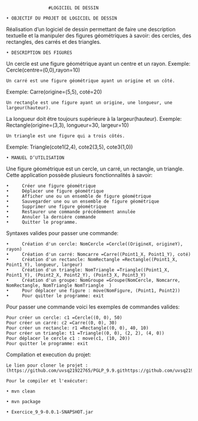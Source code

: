 					#LOGICIEL DE DESSIN

    • OBJECTIF DU PROJET DE LOGICIEL DE DESSIN

Réalisation d’un logiciel de dessin permettant de faire une description textuelle et la manipuler des figures géométriques à savoir: des cercles, des rectangles, des carrés et des triangles.

    • DESCRIPTION DES FIGURES

Un cercle est une figure géométrique ayant un centre et un rayon. 
Exemple: Cercle(centre=(0,0),rayon=10)

    Un carré est une figure géométrique ayant un origine et un côté.
Exemple: Carre(origine=(5,5), coté=20)

    Un rectangle est une figure ayant un origine, une longueur, une largeur(hauteur).
 La longueur doit être toujours supérieure à la largeur(hauteur).
Exemple: Rectangle(origine=(3,3), longueur=30, largeur=10)

    Un triangle est une figure qui a trois côtés. 
Exemple: Triangle(cote1(2,4), cote2(3,5), cote3(1,0))

    • MANUEL D’UTILISATION

Une figure géométrique est un cercle, un carré, un rectangle, un triangle. 
Cette application possède plusieurs fonctionnalités à savoir:

    •     Créer une figure géométrique
    •     Déplacer une figure géométrique
    •     Afficher une ou un ensemble de figure géométrique
    •     Sauvegarder une ou un ensemble de figure géométrique
    •     Supprimer une figure géométrique
    •     Restaurer une commande précédemment annulée
    •     Annuler la dernière commande
    •     Quitter le programme.

Syntaxes valides pour passer une commande:

    •     Création d'un cercle: NomCercle =Cercle((OrigineX, origineY), rayon)
    •     Création d'un carré: Nomcarre =Carre((Point1_X, Point1_Y), coté)
    •     Création d'un rectancle: NomRectangle =Rectangle((Point1_X, Point1_Y), longueur, largeur)
    •     Création d'un triangle: NomTriangle =Triangle((Point1_X, Point1_Y), (Point2_X, Point2_Y), (Point3_X, Point3_Y)
    •     Création d'un groupe: NomGroupe =Groupe(NomCercle, Nomcarre, NomRectangle, NomTriangle NomTriangle  )
    •     Pour déplacer une figure : move(NomFigure, (Point1, Point2))
    •     Pour quitter le programme: exit

Pour passer une commande voici les exemples de commandes valides:

    Pour créer un cercle: c1 =Cercle((0, 0), 50)
    Pour créer un carré: c2 =Carre((0, 0), 30)
    Pour créer un rectancle: r1 =Rectangle((0, 0), 40, 10)
    Pour créer un triangle: t1 =Triangle((0, 0), (2, 2), (4, 0))
    Pour déplacer le cercle c1 : move(c1, (10, 20))
    Pour quitter le programme: exit

Compilation et execution du projet:

    Le lien pour cloner le projet : (https://github.com/uvsq21922765/PGLP_9.9.githttps://github.com/uvsq21922765/PGLP_9.9.git)

    Pour le compiler et l'exécuter:

    • mvn clean

    • mvn package

    • Exercice_9_9-0.0.1-SNAPSHOT.jar
